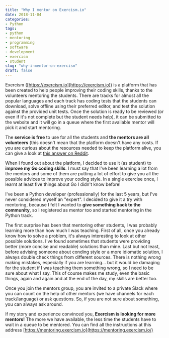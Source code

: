 ```yaml
---
title: "Why I mentor on Exercism.io"
date: 2018-11-04
categories: 
- Python
tags: 
- python
- mentoring
- programming
- software
- development
- exercism
- student
slug: "why-i-mentor-on-exercism"
draft: false
---
```


Exercism ([https://exercism.io](https://exercism.io)) is a platform that has been created to help people improving their coding skills, thanks to the volunteers mentoring the students. There are tracks for almost all the popular languages and each track has coding tests that the students can download, solve offline using their preferred editor, and test the solution against the provided unit tests. Once the solution is ready to be reviewed (or even if it's not complete but the student needs help), it can be submitted to the website and it will go in a queue where the first available mentor will pick it and start mentoring.

The **service is free** to use for all the students and **the mentors are all volunteers** (this doesn't mean that the platform doesn't have any costs. If you are curious about the resources needed to keep the platform alive, you can give a look at [this answer on Reddit](https://www.reddit.com/r/Python/comments/9tugvn/exercismio_needs_python_mentors/e8zy5mq/).

When I found out about the platform, I decided to use it (as student) to **improve my Go coding skills**. I must say that I've been learning a lot from the mentors and some of them are putting a lot of effort to give you all the possible advices to improve your coding style. In a single exercise once, I learnt at least five things about Go I didn't know before!

I've been a Python developer (professionally) for the last 5 years, but I've never considered myself an "expert". I decided to give it a try with mentoring, because I felt I wanted to **give something back to the community**, so I registered as mentor too and started mentoring in the Python track.

The first surprise has been that mentoring other students, I was probably learning more than how much I was teaching. First of all, once you already know how to solve a problem, it's always interesting to look at other possible solutions. I've found sometimes that students were providing better (more concise and readable) solutions than mine. Last but not least, before advising someone about conding style or a more idiomatic solution, I always double check things from different sources. There is nothing wrong making mistakes, especially if you are learning... but it would be damaging for the student if I was teaching them something wrong, so I need to be sure about what I say. This of course makes me study, even the basic things, again and again and at the end of the day, my skills are better too.

Once you join the mentors group, you are invited to a private Slack where you can count on the help of other mentors (we have channels for each track/language) or ask questions. So, if you are not sure about something, you can always ask around.

If my story and experience convinced you, **Exercism is looking for more mentors!** The more we have available, the less time the students have to wait in a queue to be mentored. You can find all the instructions at this address [https://mentoring.exercism.io](https://mentoring.exercism.io/)

